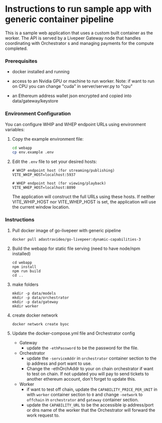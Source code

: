 
# Instructions to run sample app with generic container pipeline
 
This is a sample web application that uses a custom built container as the worker.  The API is served by a Livepeer Gateway node that handles coordinating with Orchestrator s and managing payments for the compute completed.  

### Prerequisites

- docker installed and running

- access to an Nvidia GPU or machine to run worker.  Note: if want to run on CPU you can change "cuda" in server/server.py to "cpu"

- an Ethereum address wallet json encrypted and copied into data/gateway/keystore

### Environment Configuration

You can configure WHIP and WHEP endpoint URLs using environment variables:

1. Copy the example environment file:
   ```bash
   cd webapp
   cp env.example .env
   ```
2. Edit the `.env` file to set your desired hosts:
   ```
   # WHIP endpoint host (for streaming/publishing) 
   VITE_WHIP_HOST=localhost:5937
   
   # WHEP endpoint host (for viewing/playback)
   VITE_WHEP_HOST=localhost:8890
   ```

   The application will construct the full URLs using these hosts. If neither VITE_WHIP_HOST nor VITE_WHEP_HOST is set, the application will use the current window location.

### Instructions  

1. Pull docker image of go-livepeer with generic pipeline

     `docker pull adastravideo/go-livepeer:dynamic-capabilities-3`

2) Build the webapp for static file serving (need to have node/npm installed)
    ```
    cd webapp
    npm install
    npm run build
    cd ..
    ```
3) make folders
    ```
    mkdir -p data/models
    mkdir -p data/orchestrator
    mkdir -p data/gateway
    mkdir worker
    ```

4) create docker network
    ```
    docker network create byoc
    ```
5) Update the docker-compose.yml file and Orchestrator config
    - Gateway
      - update the `-ethPassword` to be the password for the file.
    - Orchestrator
      - update the `-serviceAddr` in `orchestrator` container section to the ip address and port want to use.
      - Change the -ethOrchAddr to your on chain orchestrator if want to test on chain. If not updated you will pay to send tickets to another ethereum account, don't forget to update this.
    - Worker
      - if want to test off chain, update the `CAPABILITY_PRICE_PER_UNIT` in with `worker` container section to `0` and change `-network` to `offchain` in `orchestrator` and `gateway` container section.
      - update the `CAPABILITY_URL` to be the accessible ip address/port or dns name of the worker that the Orchestrator will forward the work request to.
    
